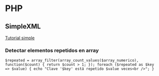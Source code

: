 # PHP

## SimpleXML

[Tutorial simple](https://diego.com.es/tutorial-de-simplexml)

### Detectar elementos repetidos en array

`
$repeated = array_filter(array_count_values($array_numerico), function($count) {
    return $count > 1;
});
foreach ($repeated as $key => $value) {
    echo "Clave '$key' está repetido $value veces<br />";
}
`